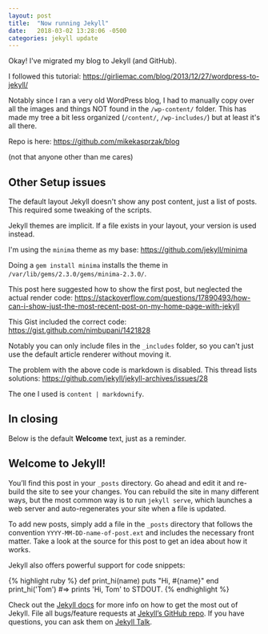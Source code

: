 ```yaml
---
layout: post
title:  "Now running Jekyll"
date:   2018-03-02 13:28:06 -0500
categories: jekyll update
---
```

Okay! I've migrated my blog to Jekyll (and GitHub).

I followed this tutorial: https://girliemac.com/blog/2013/12/27/wordpress-to-jekyll/

Notably since I ran a very old WordPress blog, I had to manually copy over all the images and things NOT found in the `/wp-content/` folder. This has made my tree a bit less organized (`/content/`, `/wp-includes/`) but at least it's all there.

Repo is here: https://github.com/mikekasprzak/blog

(not that anyone other than me cares)

## Other Setup issues

The default layout Jekyll doesn't show any post content, just a list of posts. This required some tweaking of the scripts.

Jekyll themes are implicit. If a file exists in your layout, your version is used instead.

I'm using the `minima` theme as my base: https://github.com/jekyll/minima

Doing a `gem install minima` installs the theme in `/var/lib/gems/2.3.0/gems/minima-2.3.0/`.


This post here suggested how to show the first post, but neglected the actual render code: https://stackoverflow.com/questions/17890493/how-can-i-show-just-the-most-recent-post-on-my-home-page-with-jekyll

This Gist included the correct code: https://gist.github.com/nimbupani/1421828

Notably you can only include files in the `_includes` folder, so you can't just use the default article renderer without moving it.

The problem with the above code is markdown is disabled. This thread lists solutions: https://github.com/jekyll/jekyll-archives/issues/28

The one I used is `content | markdownify`.

## In closing

Below is the default **Welcome** text, just as a reminder.

## Welcome to Jekyll!

You’ll find this post in your `_posts` directory. Go ahead and edit it and re-build the site to see your changes. You can rebuild the site in many different ways, but the most common way is to run `jekyll serve`, which launches a web server and auto-regenerates your site when a file is updated.

To add new posts, simply add a file in the `_posts` directory that follows the convention `YYYY-MM-DD-name-of-post.ext` and includes the necessary front matter. Take a look at the source for this post to get an idea about how it works.

Jekyll also offers powerful support for code snippets:

{% highlight ruby %}
def print_hi(name)
  puts "Hi, #{name}"
end
print_hi('Tom')
#=> prints 'Hi, Tom' to STDOUT.
{% endhighlight %}

Check out the [Jekyll docs][jekyll-docs] for more info on how to get the most out of Jekyll. File all bugs/feature requests at [Jekyll’s GitHub repo][jekyll-gh]. If you have questions, you can ask them on [Jekyll Talk][jekyll-talk].

[jekyll-docs]: https://jekyllrb.com/docs/home
[jekyll-gh]:   https://github.com/jekyll/jekyll
[jekyll-talk]: https://talk.jekyllrb.com/
